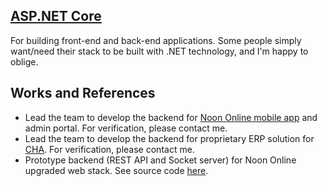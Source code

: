 ## [ASP.NET Core](https://docs.microsoft.com/en-us/aspnet/core/?view=aspnetcore-5.0)

For building front-end and back-end applications. Some people simply want/need their stack to be built with .NET technology, and I'm happy to oblige.

## Works and References

- Lead the team to develop the backend for [Noon Online mobile app](https://play.google.com/store/apps/details?id=com.app.training24.noon) and admin portal. For verification, please contact me.
- Lead the team to develop the backend for proprietary ERP solution for [CHA](https://cha-net.org/index.php?lang=en). For verification, please contact me.
- Prototype backend (REST API and Socket server) for Noon Online upgraded web stack. See source code [here](https://gitlab.com/rahimy.hamza/noon-trunk).
